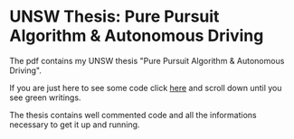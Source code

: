 # UNSW Thesis: Pure Pursuit Algorithm & Autonomous Driving

The pdf contains my UNSW thesis "Pure Pursuit Algorithm & Autonomous Driving".

If you are just here to see some code click [here](Pure%Pursuit%Algorithm%&%Autonomous%Driving.pdf) and scroll down until you see green writings.

The thesis contains well commented code and all the informations necessary to get it up and running.

